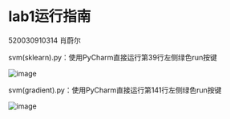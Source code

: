 # lab1运行指南

520030910314 肖蔚尔

svm(sklearn).py：使用PyCharm直接运行第39行左侧绿色run按键

![image](https://user-images.githubusercontent.com/74357630/201483843-955f405f-72aa-4243-ba17-60a9087bc132.png)

svm(gradient).py：使用PyCharm直接运行第141行左侧绿色run按键

![image](https://user-images.githubusercontent.com/74357630/201483847-78c8279f-8353-494a-aec0-4448a05469ab.png)
